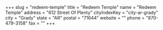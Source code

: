 +++
slug = "redeem-temple"
title = "Redeem Temple"
name = "Redeem Temple"
address = "612 Street Of Plenty"
cityIndexKey = "city-ar-grady"
city = "Grady"
state = "AR"
postal = "71644"
website = ""
phone = "870-479-3158"
fax = ""
+++
